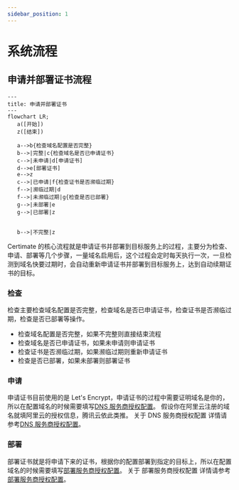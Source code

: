 ```yaml
---
sidebar_position: 1
---
```


# 系统流程

## 申请并部署证书流程

```mermaid
---
title: 申请并部署证书
---
flowchart LR;
   a([开始])
   z([结束])

   a-->b{检查域名配置是否完整}
   b-->|完整|c{检查域名是否已申请证书}
   c-->|未申请|d[申请证书]
   d-->e[部署证书]
   e-->z
   c-->|已申请|f{检查证书是否濒临过期}
   f-->|濒临过期|d
   f-->|未濒临过期|g{检查是否已部署}
   g-->|未部署|e
   g-->|已部署|z


   b-->|不完整|z
```


Certimate 的核心流程就是申请证书并部署到目标服务上的过程，主要分为检查、申请、部署等几个步骤，一量域名启用后，这个过程会定时每天执行一次，一旦检测到域名快要过期时，会自动重新申请证书并部署到目标服务上，达到自动续期证书的目标。

### 检查 

检查主要检查域名配置是否完整，检查域名是否已申请证书，检查证书是否濒临过期，检查是否已部署等操作。

* 检查域名配置是否完整，如果不完整则直接结束流程
* 检查域名是否已申请证书，如果未申请则申请证书
* 检查证书是否濒临过期，如果濒临过期则重新申请证书
* 检查是否已部署，如果未部署则部署证书



### 申请

申请证书目前使用的是 Let's Encrypt，申请证书的过程中需要证明域名是你的，所以在配置域名的时候需要填写[DNS 服务商授权配置](/docs/concept/dsn_provider_access)。
假设你在阿里云注册的域名就填阿里云的授权信息，腾讯云依此类推。
关于 DNS 服务商授权配置 详情请参考[DNS 服务商授权配置](/docs/concept/dsn_provider_access)。


### 部署

部署证书就是将申请下来的证书，根据你的配置部署到指定的目标上，所以在配置域名的时候需要填写[部署服务商授权配置](/docs/concept/deploy_provider_access)。
关于 部署服务商授权配置 详情请参考[部署服务商授权配置](/docs/concept/deploy_provider_access)。